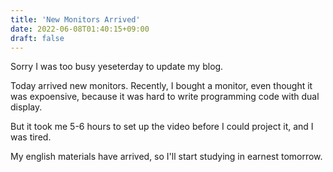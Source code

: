 ```yaml
---
title: 'New Monitors Arrived'
date: 2022-06-08T01:40:15+09:00
draft: false
---
```


Sorry I was too busy yeseterday to update my blog.

Today arrived new monitors.
Recently, I bought a monitor, even thought it was expoensive, because it was hard to write programming code with dual display.

But it took me 5-6 hours to set up the video before I could project it, and I was tired.

My english materials have arrived, so I'll start studying in earnest tomorrow.
